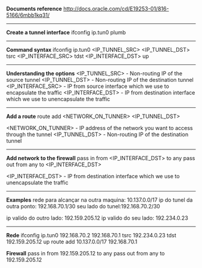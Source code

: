 **Documents reference**
http://docs.oracle.com/cd/E19253-01/816-5166/6mbb1kq31/

---

**Create a tunnel interface**
ifconfig ip.tun0 plumb

---

**Command syntax**
ifconfig ip.tun0 <IP_TUNNEL_SRC> <IP_TUNNEL_DST> tsrc <IP_INTERFACE_SRC> tdst <IP_INTERFACE_DST> up

---

**Understanding the options**
<IP_TUNNEL_SRC> - Non-routing IP of the source tunnel 
<IP_TUNNEL_DST> - Non-routing IP of the destination tunnel 
<IP_INTERFACE_SRC> - IP from source interface which we use to encapsulate the traffic 
<IP_INTERFACE_DST> - IP from destination interface which we use to unencapsulate the traffic

---
 
**Add a route**
route add <NETWORK_ON_TUNNER> <IP_TUNNEL_DST> 

<NETWORK_ON_TUNNER> - IP address of the network you want to access through the tunnel 
<IP_TUNNEL_DST> - Non-routing IP of the destination tunnel 

---

**Add network to the firewall**
pass in from <IP_INTERFACE_DST> to any 
pass out from any to <IP_INTERFACE_DST> 

<IP_INTERFACE_DST> - IP from destination interface which we use to unencapsulate the traffic 

---

**Examples**
rede para alcançar na outra maquina: 10.137.0.0/17 
ip do tunel da outra ponto: 192.168.70.1/30 
seu lado do tunel:192.168.70.2/30 

ip valido do outro lado: 192.159.205.12 
ip valido do seu lado: 192.234.0.23 

---

**Rede**
ifconfig ip.tun0 192.168.70.2 192.168.70.1 tsrc 192.234.0.23 tdst 192.159.205.12 up 
route add 10.137.0.0/17 192.168.70.1 

**Firewall**
pass in from 192.159.205.12 to any 
pass out from any to 192.159.205.12 

